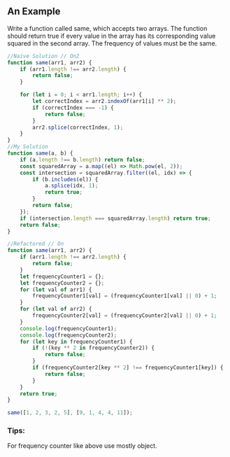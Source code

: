 ## An Example

Write a function called same, which accepts two arrays.
The function should return true if every value in the
array has its corresponding value squared in the second array.
The frequency of values must be the same.

```js
//Naive Solution // On2
function same(arr1, arr2) {
	if (arr1.length !== arr2.length) {
		return false;
	}

	for (let i = 0; i < arr1.length; i++) {
		let correctIndex = arr2.indexOf(arr1[i] ** 2);
		if (correctIndex === -1) {
			return false;
		}
		arr2.splice(correctIndex, 1);
	}
}
//My Solution
function same(a, b) {
	if (a.length !== b.length) return false;
	const squaredArray = a.map((el) => Math.pow(el, 2));
	const intersection = squaredArray.filter((el, idx) => {
		if (b.includes(el)) {
			a.splice(idx, 1);
			return true;
		}
		return false;
	});
	if (intersection.length === squaredArray.length) return true;
	return false;
}

//Refactored // On
function same(arr1, arr2) {
	if (arr1.length !== arr2.length) {
		return false;
	}
	let frequencyCounter1 = {};
	let frequencyCounter2 = {};
	for (let val of arr1) {
		frequencyCounter1[val] = (frequencyCounter1[val] || 0) + 1;
	}
	for (let val of arr2) {
		frequencyCounter2[val] = (frequencyCounter2[val] || 0) + 1;
	}
	console.log(frequencyCounter1);
	console.log(frequencyCounter2);
	for (let key in frequencyCounter1) {
		if (!(key ** 2 in frequencyCounter2)) {
			return false;
		}
		if (frequencyCounter2[key ** 2] !== frequencyCounter1[key]) {
			return false;
		}
	}
	return true;
}

same([1, 2, 3, 2, 5], [9, 1, 4, 4, 11]);
```

### Tips:

For frequency counter like above use mostly object.
